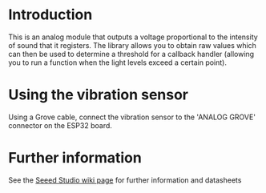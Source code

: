 # Introduction
This is an analog module that outputs a voltage proportional to the intensity
of sound that it registers. The library allows you to obtain raw values which
can then be used to determine a threshold for a callback handler (allowing
you to run a function when the light levels exceed a certain point).

# Using the vibration sensor
Using a Grove cable, connect the vibration sensor to the 'ANALOG GROVE'
connector on the ESP32 board.

# Further information
See the [Seeed Studio wiki page](http://wiki.seeed.cc/Grove-Sound_Sensor/) for further information and datasheets
